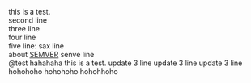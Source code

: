 this is a test.  
second line  
three line  
four line  
five line:
sax line  
about [SEMVER](http://semver.org)
senve line  
@test
hahahaha
this is a test.
update 3 line
update 3 line
update 3 line
hohohoho
hohohoho
hohohhoho

